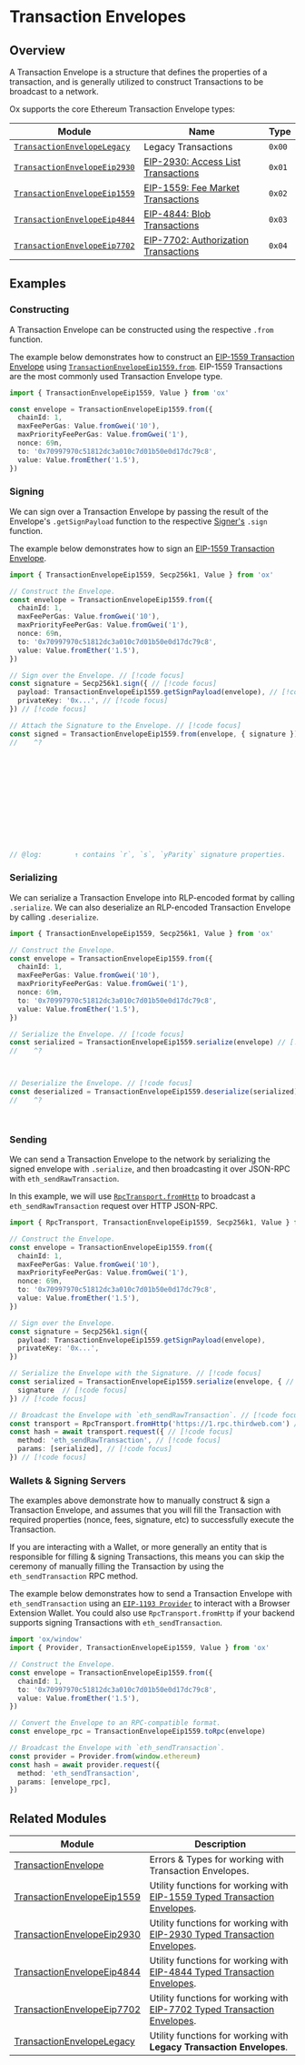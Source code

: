 # Transaction Envelopes

## Overview 

A Transaction Envelope is a structure that defines the properties of a transaction, and is generally
utilized to construct Transactions to be broadcast to a network.

Ox supports the core Ethereum Transaction Envelope types:

| Module                                                          | Name                                                                            | Type   |
| --------------------------------------------------------------- | ------------------------------------------------------------------------------- | ------ |
| [`TransactionEnvelopeLegacy`](/api/TransactionEnvelopeLegacy)   | Legacy Transactions                                                             | `0x00` |
| [`TransactionEnvelopeEip2930`](/api/TransactionEnvelopeEip2930) | [EIP-2930: Access List Transactions](https://eips.ethereum.org/EIPS/eip-2930)   | `0x01` |
| [`TransactionEnvelopeEip1559`](/api/TransactionEnvelopeEip1559) | [EIP-1559: Fee Market Transactions](https://eips.ethereum.org/EIPS/eip-1559)    | `0x02` |
| [`TransactionEnvelopeEip4844`](/api/TransactionEnvelopeEip4844) | [EIP-4844: Blob Transactions](https://eips.ethereum.org/EIPS/eip-4844)          | `0x03` |
| [`TransactionEnvelopeEip7702`](/api/TransactionEnvelopeEip7702) | [EIP-7702: Authorization Transactions](https://eips.ethereum.org/EIPS/eip-7702) | `0x04` |

## Examples

### Constructing

A Transaction Envelope can be constructed using the respective `.from` function.

The example below demonstrates how to construct an [EIP-1559 Transaction Envelope](/api/TransactionEnvelopeEip1559) using [`TransactionEnvelopeEip1559.from`](/api/TransactionEnvelopeEip1559/from). EIP-1559 Transactions are the most commonly used Transaction Envelope type.

```ts twoslash
import { TransactionEnvelopeEip1559, Value } from 'ox'

const envelope = TransactionEnvelopeEip1559.from({
  chainId: 1,
  maxFeePerGas: Value.fromGwei('10'),
  maxPriorityFeePerGas: Value.fromGwei('1'),
  nonce: 69n,
  to: '0x70997970c51812dc3a010c7d01b50e0d17dc79c8',
  value: Value.fromEther('1.5'),
})
```

### Signing

We can sign over a Transaction Envelope by passing the result of the Envelope's `.getSignPayload` function to the respective [Signer's](/guides/ecdsa#signing) `.sign` function.

The example below demonstrates how to sign an [EIP-1559 Transaction Envelope](/api/TransactionEnvelopeEip1559).

```ts twoslash
import { TransactionEnvelopeEip1559, Secp256k1, Value } from 'ox'

// Construct the Envelope.
const envelope = TransactionEnvelopeEip1559.from({
  chainId: 1,
  maxFeePerGas: Value.fromGwei('10'),
  maxPriorityFeePerGas: Value.fromGwei('1'),
  nonce: 69n,
  to: '0x70997970c51812dc3a010c7d01b50e0d17dc79c8',
  value: Value.fromEther('1.5'),
})

// Sign over the Envelope. // [!code focus]
const signature = Secp256k1.sign({ // [!code focus]
  payload: TransactionEnvelopeEip1559.getSignPayload(envelope), // [!code focus]
  privateKey: '0x...', // [!code focus]
}) // [!code focus]

// Attach the Signature to the Envelope. // [!code focus]
const signed = TransactionEnvelopeEip1559.from(envelope, { signature }) // [!code focus]
//    ^?













// @log:        ↑ contains `r`, `s`, `yParity` signature properties.

```

### Serializing

We can serialize a Transaction Envelope into RLP-encoded format by calling `.serialize`. We can also deserialize an RLP-encoded Transaction Envelope by calling `.deserialize`.

```ts twoslash
import { TransactionEnvelopeEip1559, Secp256k1, Value } from 'ox'

// Construct the Envelope.
const envelope = TransactionEnvelopeEip1559.from({
  chainId: 1,
  maxFeePerGas: Value.fromGwei('10'),
  maxPriorityFeePerGas: Value.fromGwei('1'),
  nonce: 69n,
  to: '0x70997970c51812dc3a010c7d01b50e0d17dc79c8',
  value: Value.fromEther('1.5'),
})

// Serialize the Envelope. // [!code focus]
const serialized = TransactionEnvelopeEip1559.serialize(envelope) // [!code focus]
//    ^?



// Deserialize the Envelope. // [!code focus]
const deserialized = TransactionEnvelopeEip1559.deserialize(serialized) // [!code focus]
//    ^?




```

### Sending

We can send a Transaction Envelope to the network by serializing the signed envelope with `.serialize`, and then broadcasting it over JSON-RPC with `eth_sendRawTransaction`. 

In this example, we will use [`RpcTransport.fromHttp`](/api/RpcTransport/fromHttp) to broadcast a `eth_sendRawTransaction` request over HTTP JSON-RPC.

```ts twoslash
import { RpcTransport, TransactionEnvelopeEip1559, Secp256k1, Value } from 'ox'

// Construct the Envelope.
const envelope = TransactionEnvelopeEip1559.from({
  chainId: 1,
  maxFeePerGas: Value.fromGwei('10'),
  maxPriorityFeePerGas: Value.fromGwei('1'),
  nonce: 69n,
  to: '0x70997970c51812dc3a010c7d01b50e0d17dc79c8',
  value: Value.fromEther('1.5'),
})

// Sign over the Envelope.
const signature = Secp256k1.sign({
  payload: TransactionEnvelopeEip1559.getSignPayload(envelope),
  privateKey: '0x...',
})

// Serialize the Envelope with the Signature. // [!code focus]
const serialized = TransactionEnvelopeEip1559.serialize(envelope, { // [!code focus] 
  signature  // [!code focus]
}) // [!code focus]

// Broadcast the Envelope with `eth_sendRawTransaction`. // [!code focus]
const transport = RpcTransport.fromHttp('https://1.rpc.thirdweb.com') // [!code focus]
const hash = await transport.request({ // [!code focus]
  method: 'eth_sendRawTransaction', // [!code focus]
  params: [serialized], // [!code focus]
}) // [!code focus]
```

### Wallets & Signing Servers

The examples above demonstrate how to manually construct & sign a Transaction Envelope, and assumes that you will fill the Transaction
with required properties (nonce, fees, signature, etc) to successfully execute the Transaction.

If you are interacting with a Wallet, or more generally an entity that is responsible for filling & signing Transactions, this means
you can skip the ceremony of manually filling the Transaction by using the `eth_sendTransaction` RPC method.

The example below demonstrates how to send a Transaction Envelope with `eth_sendTransaction` using an [`EIP-1193 Provider`](/api/Provider) to
interact with a Browser Extension Wallet. You could also use `RpcTransport.fromHttp` if your backend supports signing Transactions with `eth_sendTransaction`.

```ts twoslash
import 'ox/window'
import { Provider, TransactionEnvelopeEip1559, Value } from 'ox'

// Construct the Envelope.
const envelope = TransactionEnvelopeEip1559.from({
  chainId: 1,
  to: '0x70997970c51812dc3a010c7d01b50e0d17dc79c8',
  value: Value.fromEther('1.5'),
})

// Convert the Envelope to an RPC-compatible format. 
const envelope_rpc = TransactionEnvelopeEip1559.toRpc(envelope)

// Broadcast the Envelope with `eth_sendTransaction`. 
const provider = Provider.from(window.ethereum)
const hash = await provider.request({ 
  method: 'eth_sendTransaction', 
  params: [envelope_rpc], 
}) 
```

## Related Modules

| Module                                                        | Description                                                                                                         |
| ------------------------------------------------------------- | ------------------------------------------------------------------------------------------------------------------- |
| [TransactionEnvelope](/api/TransactionEnvelope)               | Errors & Types for working with Transaction Envelopes.                                                              |
| [TransactionEnvelopeEip1559](/api/TransactionEnvelopeEip1559) | Utility functions for working with [EIP-1559 Typed Transaction Envelopes](https://eips.ethereum.org/EIPS/eip-1559). |
| [TransactionEnvelopeEip2930](/api/TransactionEnvelopeEip2930) | Utility functions for working with [EIP-2930 Typed Transaction Envelopes](https://eips.ethereum.org/EIPS/eip-2930). |
| [TransactionEnvelopeEip4844](/api/TransactionEnvelopeEip4844) | Utility functions for working with [EIP-4844 Typed Transaction Envelopes](https://eips.ethereum.org/EIPS/eip-4844). |
| [TransactionEnvelopeEip7702](/api/TransactionEnvelopeEip7702) | Utility functions for working with [EIP-7702 Typed Transaction Envelopes](https://eips.ethereum.org/EIPS/eip-7702). |
| [TransactionEnvelopeLegacy](/api/TransactionEnvelopeLegacy)   | Utility functions for working with **Legacy Transaction Envelopes**.                                                |
